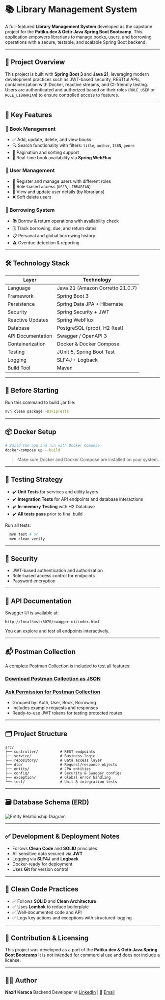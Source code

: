 # 📚 Library Management System

A full-featured **Library Management System** developed as the capstone project for the **Patika.dev & Getir Java Spring Boot Bootcamp**. This application empowers librarians to manage books, users, and borrowing operations with a secure, testable, and scalable Spring Boot backend.

---

## 🧭 Project Overview

This project is built with **Spring Boot 3** and **Java 21**, leveraging modern development practices such as JWT-based security, RESTful APIs, containerization with Docker, reactive streams, and CI-friendly testing. Users are authenticated and authorized based on their roles (`ROLE_USER` or `ROLE_LIBRARIAN`) to ensure controlled access to features.

---

## 🎯 Key Features

### 📕 Book Management
- ✅ Add, update, delete, and view books
- 🔍 Search functionality with filters: `title`, `author`, `ISBN`, `genre`
- 📄 Pagination and sorting support
- 🔄 Real-time book availability via **Spring WebFlux**

### 👤 User Management
- 👥 Register and manage users with different roles
- 🔐 Role-based access (`USER`, `LIBRARIAN`)
- 🧾 View and update user details (by librarians)
- ❌ Soft delete users

### 🔄 Borrowing System
- 📚 Borrow & return operations with availability check
- 🗓️ Track borrowing, due, and return dates
- 📋 Personal and global borrowing history
- ⚠️ Overdue detection & reporting

---

## 🛠️ Technology Stack

| Layer              | Technology                       |
|-------------------|-----------------------------------|
| Language           | Java 21 (Amazon Corretto 21.0.7)                         |
| Framework          | Spring Boot 3                    |
| Persistence        | Spring Data JPA + Hibernate      |
| Security           | Spring Security + JWT            |
| Reactive Updates   | Spring WebFlux                   |
| Database           | PostgreSQL (prod), H2 (test)     |
| API Documentation  | Swagger / OpenAPI 3              |
| Containerization   | Docker & Docker Compose          |
| Testing            | JUnit 5, Spring Boot Test         |
| Logging            | SLF4J + Logback                  |
| Build Tool         | Maven                            |

---

## 🛑 Before Starting

Run this command to build .jar file:
```bash
mvn clean package -DskipTests 
```

---

## 📦 Docker Setup

```bash
# Build the app and run with Docker Compose
docker-compose up --build
````

> Make sure Docker and Docker Compose are installed on your system.

---

## 🧪 Testing Strategy

- ✔️ **Unit Tests** for services and utility layers
- ✔️ **Integration Tests** for API endpoints and database interactions
- ✔️ **In-memory Testing** with H2 Database
- ✔️ **All tests pass** prior to final build

Run all tests:
```bash
  mvn test # or
  mvn clean verify
```
---

## 🔐 Security

- JWT-based authentication and authorization
- Role-based access control for endpoints
- Password encryption

---

## 📡 API Documentation

Swagger UI is available at:

```
http://localhost:8070/swagger-ui/index.html
```

You can explore and test all endpoints interactively.

---

## 📬 Postman Collection

A complete Postman Collection is included to test all features: 

<h3><a href="https://drive.google.com/file/d/1gNRI74HgJyitG-U4HrAX7dV8cqekXi7D/view?usp=sharing">Download Postman Collection as JSON</a></h3>

<h3><a href="https://postman.co/workspace/Personal-Workspace~df22195b-a6bf-4bb0-8f17-2502150396c2/collection/35081217-2e7edf5a-ccfd-4666-8b56-a3d826bb14bd?action=share&creator=35081217&active-environment=35081217-fc0abc9e-3263-4c57-9621-4ff61e38a93e">Ask Permission for Postman Collection</a></h3>


* Grouped by: Auth, User, Book, Borrowing
* Includes example requests and responses
* Ready-to-use JWT tokens for testing protected routes

---

## 🗂️ Project Structure

```
src/
├── controller/          # REST endpoints
├── service/             # Business logic
├── repository/          # Data access layer
├── dto/                 # Request/response objects
├── entity/              # JPA entities
├── config/              # Security & Swagger configs
├── exception/           # Global error handling
└── test/                # Unit & integration tests
```

---

## 🗃️ Database Schema (ERD)

![Entity Relationship Diagram](https://github.com/user-attachments/assets/55a993a1-ce77-4d19-8ecc-1aedab0a03c1)

---

## ✅ Development & Deployment Notes

* Follows **Clean Code** and **SOLID** principles
* All sensitive data secured via **JWT**
* Logging via **SLF4J** and **Logback**
* Docker-ready for deployment
* Uses **Git** for version control

---

## 🧹 Clean Code Practices

* ✅ Follows **SOLID** and **Clean Architecture**
* ✅ Uses **Lombok** to reduce boilerplate
* ✅ Well-documented code and API
* ✅ Logs key actions and exceptions with structured logging

---

## 🤝 Contribution & Licensing

This project was developed as a part of the **Patika.dev & Getir Java Spring Boot Bootcamp**
It is not intended for commercial use and does not include a license.

---

## 👨‍💻 Author

**Nazif Karaca**
Backend Developer
🌐 [LinkedIn](https://www.linkedin.com/in/nazifkaraca/) | 📨 [Email](mailto:nazif808@gmail.com)


